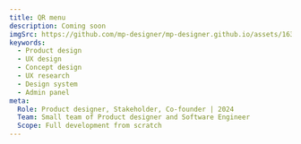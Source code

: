 ```yaml
---
title: QR menu 
description: Coming soon
imgSrc: https://github.com/mp-designer/mp-designer.github.io/assets/163604385/a4f0cbe3-66a8-4ac7-b578-4e39163af55b
keywords:
  - Product design
  - UX design
  - Concept design
  - UX research
  - Design system
  - Admin panel
meta:
  Role: Product designer, Stakeholder, Co-founder | 2024
  Team: Small team of Product designer and Software Engineer
  Scope: Full development from scratch
---
```

